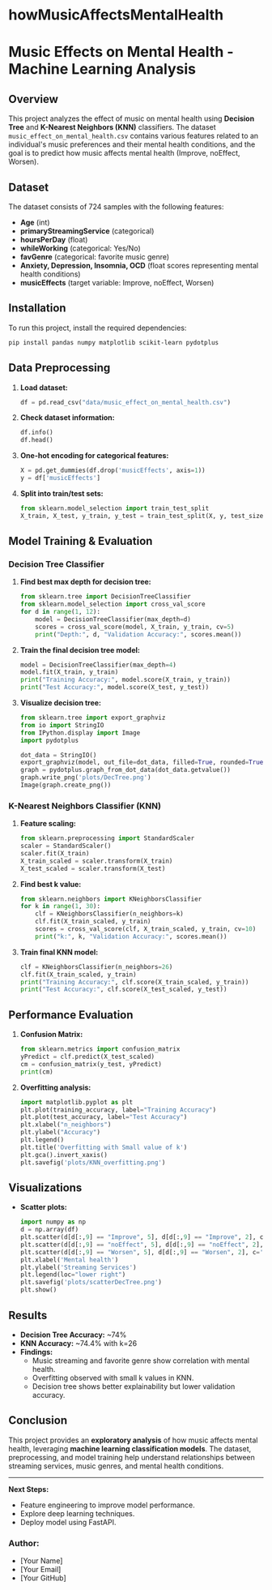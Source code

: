 # howMusicAffectsMentalHealth
# Music Effects on Mental Health - Machine Learning Analysis

## Overview
This project analyzes the effect of music on mental health using **Decision Tree** and **K-Nearest Neighbors (KNN)** classifiers. The dataset `music_effect_on_mental_health.csv` contains various features related to an individual's music preferences and their mental health conditions, and the goal is to predict how music affects mental health (Improve, noEffect, Worsen).

## Dataset
The dataset consists of 724 samples with the following features:
- **Age** (int)
- **primaryStreamingService** (categorical)
- **hoursPerDay** (float)
- **whileWorking** (categorical: Yes/No)
- **favGenre** (categorical: favorite music genre)
- **Anxiety, Depression, Insomnia, OCD** (float scores representing mental health conditions)
- **musicEffects** (target variable: Improve, noEffect, Worsen)

## Installation
To run this project, install the required dependencies:
```sh
pip install pandas numpy matplotlib scikit-learn pydotplus
```

## Data Preprocessing
1. **Load dataset:**
   ```python
   df = pd.read_csv("data/music_effect_on_mental_health.csv")
   ```
2. **Check dataset information:**
   ```python
   df.info()
   df.head()
   ```
3. **One-hot encoding for categorical features:**
   ```python
   X = pd.get_dummies(df.drop('musicEffects', axis=1))
   y = df['musicEffects']
   ```
4. **Split into train/test sets:**
   ```python
   from sklearn.model_selection import train_test_split
   X_train, X_test, y_train, y_test = train_test_split(X, y, test_size=0.2, stratify=y, random_state=2)
   ```

## Model Training & Evaluation
### **Decision Tree Classifier**
1. **Find best max depth for decision tree:**
   ```python
   from sklearn.tree import DecisionTreeClassifier
   from sklearn.model_selection import cross_val_score
   for d in range(1, 12):
       model = DecisionTreeClassifier(max_depth=d)
       scores = cross_val_score(model, X_train, y_train, cv=5)
       print("Depth:", d, "Validation Accuracy:", scores.mean())
   ```
2. **Train the final decision tree model:**
   ```python
   model = DecisionTreeClassifier(max_depth=4)
   model.fit(X_train, y_train)
   print("Training Accuracy:", model.score(X_train, y_train))
   print("Test Accuracy:", model.score(X_test, y_test))
   ```
3. **Visualize decision tree:**
   ```python
   from sklearn.tree import export_graphviz
   from io import StringIO
   from IPython.display import Image
   import pydotplus
   
   dot_data = StringIO()
   export_graphviz(model, out_file=dot_data, filled=True, rounded=True, special_characters=True, feature_names=X.columns, class_names=["noEffect", "Improve", "Worsen"])
   graph = pydotplus.graph_from_dot_data(dot_data.getvalue())
   graph.write_png('plots/DecTree.png')
   Image(graph.create_png())
   ```

### **K-Nearest Neighbors Classifier (KNN)**
1. **Feature scaling:**
   ```python
   from sklearn.preprocessing import StandardScaler
   scaler = StandardScaler()
   scaler.fit(X_train)
   X_train_scaled = scaler.transform(X_train)
   X_test_scaled = scaler.transform(X_test)
   ```
2. **Find best k value:**
   ```python
   from sklearn.neighbors import KNeighborsClassifier
   for k in range(1, 30):
       clf = KNeighborsClassifier(n_neighbors=k)
       clf.fit(X_train_scaled, y_train)
       scores = cross_val_score(clf, X_train_scaled, y_train, cv=10)
       print("k:", k, "Validation Accuracy:", scores.mean())
   ```
3. **Train final KNN model:**
   ```python
   clf = KNeighborsClassifier(n_neighbors=26)
   clf.fit(X_train_scaled, y_train)
   print("Training Accuracy:", clf.score(X_train_scaled, y_train))
   print("Test Accuracy:", clf.score(X_test_scaled, y_test))
   ```

## Performance Evaluation
1. **Confusion Matrix:**
   ```python
   from sklearn.metrics import confusion_matrix
   yPredict = clf.predict(X_test_scaled)
   cm = confusion_matrix(y_test, yPredict)
   print(cm)
   ```
2. **Overfitting analysis:**
   ```python
   import matplotlib.pyplot as plt
   plt.plot(training_accuracy, label="Training Accuracy")
   plt.plot(test_accuracy, label="Test Accuracy")
   plt.xlabel("n_neighbors")
   plt.ylabel("Accuracy")
   plt.legend()
   plt.title('Overfitting with Small value of k')
   plt.gca().invert_xaxis()
   plt.savefig('plots/KNN_overfitting.png')
   ```

## Visualizations
- **Scatter plots:**
   ```python
   import numpy as np
   d = np.array(df)
   plt.scatter(d[d[:,9] == "Improve", 5], d[d[:,9] == "Improve", 2], c='lightgreen', marker='s', label='Improve')
   plt.scatter(d[d[:,9] == "noEffect", 5], d[d[:,9] == "noEffect", 2], c='orange', marker='o', label='noEffect')
   plt.scatter(d[d[:,9] == "Worsen", 5], d[d[:,9] == "Worsen", 2], c='lightblue', marker='v', label='Worsen')
   plt.xlabel('Mental health')
   plt.ylabel('Streaming Services')
   plt.legend(loc="lower right")
   plt.savefig('plots/scatterDecTree.png')
   plt.show()
   ```

## Results
- **Decision Tree Accuracy:** ~74%
- **KNN Accuracy:** ~74.4% with k=26
- **Findings:**
  - Music streaming and favorite genre show correlation with mental health.
  - Overfitting observed with small k values in KNN.
  - Decision tree shows better explainability but lower validation accuracy.

## Conclusion
This project provides an **exploratory analysis** of how music affects mental health, leveraging **machine learning classification models**. The dataset, preprocessing, and model training help understand relationships between streaming services, music genres, and mental health conditions.

---
**Next Steps:**
- Feature engineering to improve model performance.
- Explore deep learning techniques.
- Deploy model using FastAPI.

### **Author:**
- [Your Name]
- [Your Email]
- [Your GitHub]

